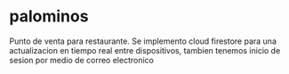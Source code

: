 # palominos

Punto de venta para restaurante.
Se implemento cloud firestore para una actualizacion en tiempo real entre dispositivos, tambien tenemos inicio de sesion por medio de correo electronico
